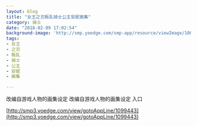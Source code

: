 ```yaml
---
layout: blog
title: "女王之刃叛乱骑士公主安妮画集"
category: 骑士
date: "2018-02-09 17:02:54"
background-image: 'http://smp.yoedge.com/smp-app/resource/viewImage/1003360appline.png'
tags:
- 女王
- 之刃
- 叛乱
- 骑士
- 公主
- 安妮
- 画集

---
```

改编自游戏人物的画集设定
改编自游戏人物的画集设定
入口

[http://smp3.yoedge.com/view/gotoAppLine/1099443](http://smp3.yoedge.com/view/gotoAppLine/1099443)

        
